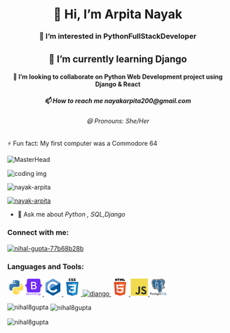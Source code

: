 <h1 align="center">👋 Hi, I’m Arpita Nayak</h1>
<h3 align="center">👀 I’m interested in PythonFullStackDeveloper</h3>

<h2 align="center">🌱 I’m currently learning Django</h2>
<h4 align="center">💞️ I’m looking to collaborate on Python Web Development project using Django & React</h4>
<h5 align="center">📫 How to reach me nayakarpita200@gmail.com</h5>
<h6 align="center">😄 Pronouns: She/Her</h6>
<h7 align="center">⚡ Fun fact: My first computer was a Commodore 64</h7>

<!---
nayak-arpita/nayak-arpita is a ✨ special ✨ repository because its `README.md` (this file) appears on your GitHub profile.
You can click the Preview link to take a look at your changes.
--->
![MasterHead](https://miro.medium.com/v2/resize:fit:679/1*yw0TnheAGN-LPneDaTlaxw.gif)

<img align='center' alt='coding img' width='50%' src='https://i.pinimg.com/originals/e8/f4/53/e8f453469a3ec97ecd354df465d73913.gif'>

<p align="left"> <img src="https://komarev.com/ghpvc/?username=nayak-arpitalabel=Profile%20views&color=0e75b6&style=flat" alt="nayak-arpita" /> </p>

<p align="left"> <a href="https://github.com/ryo-ma/github-profile-trophy"><img src="https://github-profile-trophy.vercel.app/?username=nayak-arpita" alt="nayak-arpita" /></a> </p>






- 💬 Ask me about *Python , SQL,Django*


<h3 align="left">Connect with me:</h3>
<p align="left">
<a href="https://https://www.linkedin.com/in/arpita-nayak-80832027a" target="blank"><img align="center" src="https://raw.githubusercontent.com/rahuldkjain/github-profile-readme-generator/master/src/images/icons/Social/linked-in-alt.svg" alt="nihal-gupta-77b68b28b" height="30" width="40" /></a>
</p>

<h3 align="left">Languages and Tools:</h3>
<p align="left"> <a href="https://getbootstrap.com" target="_blank" rel="noreferrer">  <img src="https://raw.githubusercontent.com/devicons/devicon/master/icons/python/python-original.svg" alt="python" width="40" height="40"/><img src="https://raw.githubusercontent.com/devicons/devicon/master/icons/bootstrap/bootstrap-plain-wordmark.svg" alt="bootstrap" width="40" height="40"/> </a> <a href="https://www.cprogramming.com/" target="_blank" rel="noreferrer"> <img src="https://raw.githubusercontent.com/devicons/devicon/master/icons/c/c-original.svg" alt="c" width="40" height="40"/> </a> <a href="https://www.w3schools.com/css/" target="_blank" rel="noreferrer"> <img src="https://raw.githubusercontent.com/devicons/devicon/master/icons/css3/css3-original-wordmark.svg" alt="css3" width="40" height="40"/> </a> <a href="https://www.djangoproject.com/" target="_blank" rel="noreferrer"> <img src="https://cdn.worldvectorlogo.com/logos/django.svg" alt="django" width="40" height="40"/> </a> <a href="https://www.w3.org/html/" target="_blank" rel="noreferrer"> <img src="https://raw.githubusercontent.com/devicons/devicon/master/icons/html5/html5-original-wordmark.svg" alt="html5" width="40" height="40"/> </a> <a href="https://developer.mozilla.org/en-US/docs/Web/JavaScript" target="_blank" rel="noreferrer"> <img src="https://raw.githubusercontent.com/devicons/devicon/master/icons/javascript/javascript-original.svg" alt="javascript" width="40" height="40"/> </a> <a href="https://www.postgresql.org" target="_blank" rel="noreferrer"> <img src="https://raw.githubusercontent.com/devicons/devicon/master/icons/postgresql/postgresql-original-wordmark.svg" alt="postgresql" width="40" height="40"/> </a> <a href="https://www.python.org" target="_blank" rel="noreferrer"> </a> </p>

<p><img align="left" src="https://github-readme-stats.vercel.app/api/top-langs?username=nihal8gupta&show_icons=true&locale=en&layout=compact" alt="nihal8gupta" /></p>

<p>&nbsp;<img align="center" src="https://github-readme-stats.vercel.app/api?username=nihal8gupta&show_icons=true&locale=en" alt="nihal8gupta" /></p>

<p><img align="center" src="https://github-readme-streak-stats.herokuapp.com/?user=nihal8gupta&" alt="nihal8gupta" /></p>
